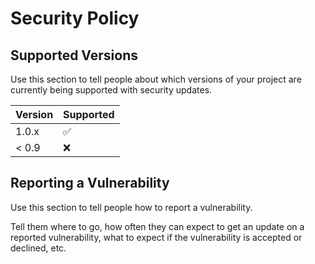 # Security Policy

## Supported Versions

Use this section to tell people about which versions of your project are
currently being supported with security updates.

| Version | Supported          |
| ------- | ------------------ |
| 1.0.x   | :white_check_mark: |
| < 0.9   | :x:                |

## Reporting a Vulnerability

Use this section to tell people how to report a vulnerability.

Tell them where to go, how often they can expect to get an update on a reported
vulnerability, what to expect if the vulnerability is accepted or declined, etc.
